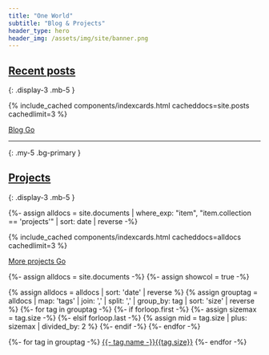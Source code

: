 ```yaml
---
title: "One World"
subtitle: "Blog & Projects"
header_type: hero
header_img: /assets/img/site/banner.png
---
```


## <a href="./blog" class="text-dark">Recent posts</a>
{: .display-3 .mb-5 }


{% include_cached components/indexcards.html cacheddocs=site.posts cachedlimit=3 %}

<div class="text-right mx-3">
		<a href="./blog/" class="btn btn-outline-primary border-0">Blog <i class="fa fa-chevron-right fa-lg" aria-hidden="true"></i><span class="sr-only">Go</span></a>
</div>

* * *
{: .my-5 .bg-primary }


## <a href="./projects" class="text-dark">Projects</a>
{: .display-3 .mb-5 }

{%- assign alldocs = site.documents | 
                          where_exp: "item", "item.collection == 'projects'" | sort: date | reverse -%}

{% include_cached components/indexcards.html cacheddocs=alldocs cachedlimit=3 %}

<div class="text-right mx-3">
		<a href="./projects" class="btn btn-outline-primary border-0">More projects <i class="fa fa-chevron-right fa-lg" aria-hidden="true"></i><span class="sr-only">Go</span></a>
</div>

  {%- assign alldocs = site.documents -%}
  {%- assign showcol = true -%}



{% assign alldocs = alldocs | sort: 'date' | reverse %}
{% assign grouptag =  alldocs | map: 'tags' | join: ','  | split: ','  | group_by: tag | sort: 'size' | reverse %}
{%- for tag in grouptag -%}
  {%- if forloop.first -%}
    {%- assign sizemax = tag.size -%}
  {%- elsif forloop.last -%}
    {% assign mid = tag.size | plus: sizemax | divided_by: 2  %}
  {%- endif -%}
{%- endfor -%}

<div class="row g-0 pt-5" id="tags">
<div class="col">
	{%- for tag in grouptag -%}
	<a href="./tags#{{- tag.name | replace: " ", "-" -}}" class="btn btn-primary m-1" role="button" style="font-size: min(1.2rem , max(0.8rem , calc(1rem + 0.025*({{ tag.size }}rem - {{ mid }}rem))));"><i class="fa fa-tag mr-2" aria-hidden="true"></i>{{- tag.name -}}<span class="badge rounded-pill chulapa-pill-bg-primary ml-2">{{tag.size}}</span></a>
	{%- endfor -%}
	</div>
</div>
